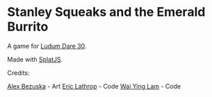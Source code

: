 Stanley Squeaks and the Emerald Burrito
============
A game for [Ludum Dare 30](http://www.ludumdare.com/compo/).

Made with [SplatJS](http://splatjs.github.io/).

Credits:

[Alex Bezuska](http://alexbezuska.com/) - Art
[Eric Lathrop](http://ericlathrop.com/) - Code
[Wai Ying Lam](https://twitter.com/WaiYingLam) - Code
